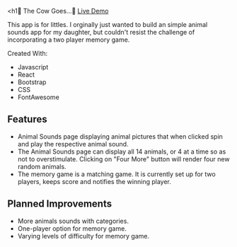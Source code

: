 <h1🐄  The Cow Goes...🐄  </h1>
<a href="https://thecowgoes.netlify.app/">Live Demo</a>
<p>This app is for littles. I orginally just wanted to build an simple animal sounds app for my daughter, but couldn't resist the challenge of incorporating a two player memory game.</p>

<p>Created With:</p>
<ul>
  <li>Javascript</li>
  <li>React</li>
  <li>Bootstrap</li>
  <li>CSS</li>
  <li>FontAwesome</li>
</ul>

<h2>Features</h2>

<ul>
  
  <li>Animal Sounds page displaying animal pictures that when clicked spin and play the respective animal sound.</li>
  <li>The Animal Sounds page can display all 14 animals, or 4 at a time so as not to overstimulate. Clicking on "Four More" button will render four new random animals.</li>
  <li>The memory game is a matching game. It is currently set up for two players,  keeps score and notifies the winning player.</li>
  
</ul>

<h2>Planned Improvements</h2>
<ul>
  <li>More animals sounds with categories.</li>
  <li>One-player option for memory game.</li>
  <li>Varying levels of difficulty for memory game.</li>
</ul>



